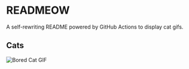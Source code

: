 # READMEOW

A self-rewriting README powered by GitHub Actions to display cat gifs.

## Cats

![Bored Cat GIF](https://media2.giphy.com/media/v1.Y2lkPTlhY2QwMmRhYXp3dThyZHRkNHIwODN1anQ0OGV3b2l6dTd4NmFkNTh1YWlwcmFpeCZlcD12MV9naWZzX3NlYXJjaCZjdD1n/mlvseq9yvZhba/200.gif)
